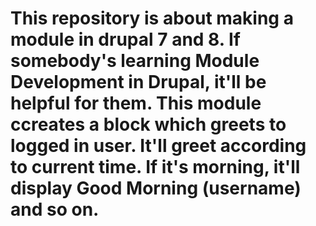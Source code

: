 # This repository is about making a module in drupal 7 and 8. If somebody's learning Module Development in Drupal, it'll be helpful for them. This module ccreates a block which greets to logged in user. It'll greet according to current time. If it's morning, it'll display Good Morning (username) and so on.
